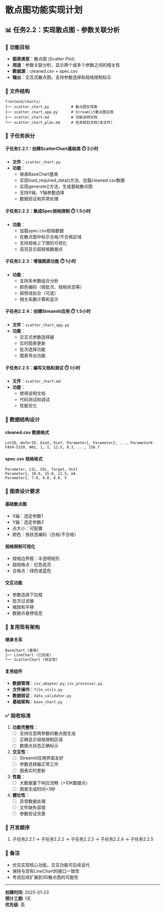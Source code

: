 # 散点图功能实现计划

## 📊 任务2.2：实现散点图 - 参数关联分析

### 🎯 **功能目标**
- **图表类型**：散点图 (Scatter Plot)
- **用途**：参数关联分析，显示两个或多个参数之间的相关性
- **数据源**：cleaned.csv + spec.csv
- **输出**：交互式散点图，支持参数选择和规格限制标示

### 📁 **文件结构**
```
frontend/charts/
├── scatter_chart.py          # 散点图实现类
├── scatter_chart_app.py      # Streamlit散点图应用
├── scatter_chart.md          # 功能说明文档
└── scatter_chart_plan.md     # 任务规划文档(本文件)
```

### 🔧 **子任务拆分**

#### **子任务2.2.1：创建ScatterChart基础类** ⏱️ 2小时
- **文件**：`scatter_chart.py`
- **功能**：
  - 继承BaseChart基类
  - 实现load_required_data()方法，加载cleaned.csv数据
  - 实现generate()方法，生成基础散点图
  - 支持X轴、Y轴参数选择
  - 数据验证和异常处理

#### **子任务2.2.2：集成Spec规格限制** ⏱️ 1.5小时
- **功能**：
  - 加载spec.csv规格数据
  - 在散点图中标示合格/不合格区域
  - 支持规格上下限的可视化
  - 高亮显示超规格数据点

#### **子任务2.2.3：增强图表功能** ⏱️ 1小时
- **功能**：
  - 支持多参数组合分析
  - 颜色编码（按批次、规格状态等）
  - 趋势线拟合（可选）
  - 相关系数计算和显示

#### **子任务2.2.4：创建Streamlit应用** ⏱️ 1.5小时
- **文件**：`scatter_chart_app.py`
- **功能**：
  - 交互式参数选择器
  - 实时图表更新
  - 批次选择功能
  - 图表导出功能

#### **子任务2.2.5：编写文档和测试** ⏱️ 1小时
- **文件**：`scatter_chart.md`
- **功能**：
  - 使用说明文档
  - 代码测试和调试
  - 性能优化

### 💾 **数据结构设计**

#### **cleaned.csv 数据格式**
```
LotID, WaferID, DieX, DieY, Parameter1, Parameter2, ..., ParameterN
FA54-5339, W01, 1, 1, 12.5, 8.3, ..., 156.7
```

#### **spec.csv 规格格式**
```
Parameter, LSL, USL, Target, Unit
Parameter1, 10.0, 15.0, 12.5, mA
Parameter2, 7.0, 9.0, 8.0, V
```

### 🎨 **图表设计要求**

#### **基础散点图**
- X轴：选定参数1
- Y轴：选定参数2  
- 点大小：可配置
- 颜色：按状态编码（合格/不合格）

#### **规格限制可视化**
- 规格边界框：半透明矩形
- 超规格点：红色高亮
- 合格点：绿色或蓝色

#### **交互功能**
- 参数选择下拉框
- 批次过滤器
- 缩放和平移
- 数据点悬停信息

### 🔄 **复用现有架构**

#### **继承关系**
```python
BaseChart (基类)
├── LineChart (已完成)
└── ScatterChart (待实现)
```

#### **复用组件**
- **数据管理**：`csv_adapter.py`, `csv_processor.py`
- **文件操作**：`file_utils.py`
- **数据验证**：`data_validator.py`
- **基础架构**：`base_chart.py`

### ✅ **验收标准**

1. **功能完整性**：
   - [ ] 支持任意两参数的散点图生成
   - [ ] 正确显示规格限制区域
   - [ ] 数据点状态正确标示

2. **交互性**：
   - [ ] Streamlit应用界面友好
   - [ ] 参数选择器正常工作
   - [ ] 图表实时更新

3. **性能**：
   - [ ] 大数据量下响应流畅（>10K数据点）
   - [ ] 图表生成时间<3秒

4. **健壮性**：
   - [ ] 异常数据处理
   - [ ] 文件缺失容错
   - [ ] 参数验证完善

### 🚀 **开发顺序**
1. 子任务2.2.1 → 子任务2.2.2 → 子任务2.2.3 → 子任务2.2.4 → 子任务2.2.5

### 📝 **备注**
- 优先实现核心功能，交互功能可后续迭代
- 保持与现有LineChart的接口一致性
- 考虑后续扩展到3D散点图的可能性

---
**创建时间**: 2025-01-23  
**预计工期**: 1天  
**优先级**: 高 